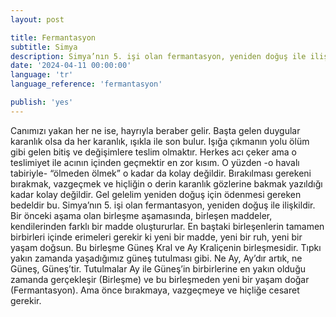 ```yaml
---
layout: post

title: Fermantasyon
subtitle: Simya
description: Simya’nın 5. işi olan fermantasyon, yeniden doğuş ile ilişkildir. Bir önceki aşama olan birleşme aşamasında, birleşen maddeler, kendilerinden farklı bir madde oluştururlar. 
date: '2024-04-11 00:00:00'
language: 'tr'
language_reference: 'fermantasyon'

publish: 'yes'
---
```

Canımızı yakan her ne ise, hayrıyla beraber gelir. Başta gelen duygular karanlık olsa da her karanlık, ışıkla ile son bulur. Işığa çıkmanın yolu ölüm gibi gelen bitiş ve değişimlere teslim olmaktır. Herkes acı çeker ama o teslimiyet ile acının içinden geçmektir en zor kısım.
O yüzden -o havalı tabiriyle- “ölmeden ölmek” o kadar da kolay değildir. Bırakılması gerekeni bırakmak, vazgeçmek ve hiçliğin o derin karanlık gözlerine bakmak yazıldığı kadar kolay değildir. Gel gelelim yeniden doğuş için ödenmesi gereken bedeldir bu.
Simya’nın 5. işi olan fermantasyon, yeniden doğuş ile ilişkildir. Bir önceki aşama olan birleşme aşamasında, birleşen maddeler, kendilerinden farklı bir madde oluştururlar. En baştaki birleşenlerin tamamen birbirleri içinde erimeleri gerekir ki yeni bir madde, yeni bir ruh, yeni bir yaşam doğsun. 
Bu birleşme Güneş Kral ve Ay Kraliçenin birleşmesidir. Tıpkı yakın zamanda yaşadığımız güneş tutulması gibi. Ne Ay, Ay’dır artık, ne Güneş, Güneş’tir. Tutulmalar Ay ile Güneş’in birbirlerine en yakın olduğu zamanda gerçekleşir (Birleşme) ve bu birleşmeden yeni bir yaşam doğar (Fermantasyon). Ama önce bırakmaya, vazgeçmeye ve hiçliğe cesaret gerekir. 